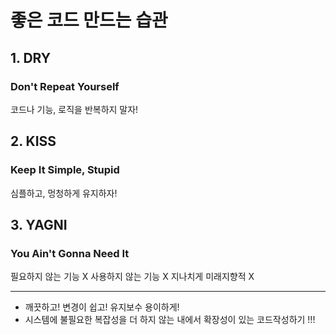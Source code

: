 # 좋은 코드 만드는 습관
## 1. DRY
### Don't Repeat Yourself
코드나 기능, 로직을 반복하지 말자!

## 2. KISS
### Keep It Simple, Stupid
심플하고, 멍청하게 유지하자!

## 3. YAGNI
### You Ain't Gonna Need It
필요하지 않는 기능 X
사용하지 않는 기능 X
지나치게 미래지향적 X
***
* 깨끗하고! 변경이 쉽고! 유지보수 용이하게!
* 시스템에 불필요한 복잡성을 더 하지 않는 내에서 확장성이 있는 코드작성하기 !!!

